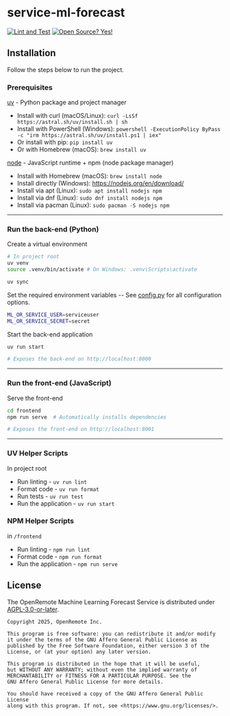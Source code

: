 # service-ml-forecast
[![Lint and Test](https://github.com/openremote/service-ml-forecast/actions/workflows/ci.yml/badge.svg)](https://github.com/openremote/service-ml-forecast/actions/workflows/ci.yml?query=branch%3Amain)
[![Open Source? Yes!](https://badgen.net/badge/Open%20Source%20%3F/Yes%21/blue?icon=github)](https://github.com/Naereen/badges/)

## Installation
Follow the steps below to run the project.

### Prerequisites
[uv](https://docs.astral.sh/uv/) - Python package and project manager
- Install with curl (macOS/Linux): `curl -LsSf https://astral.sh/uv/install.sh | sh`
- Install with PowerShell (Windows): `powershell -ExecutionPolicy ByPass -c "irm https://astral.sh/uv/install.ps1 | iex"`
- Or install with pip: `pip install uv`
- Or with Homebrew (macOS): `brew install uv`

[node](https://nodejs.org/en/download/) - JavaScript runtime + npm (node package manager)
- Install with Homebrew (macOS): `brew install node`
- Install directly (Windows): https://nodejs.org/en/download/
- Install via apt (Linux): `sudo apt install nodejs npm`
- Install via dnf (Linux): `sudo dnf install nodejs npm`
- Install via pacman (Linux): `sudo pacman -S nodejs npm`

***

### Run the back-end (Python)

Create a virtual environment
```bash
# In project root
uv venv
source .venv/bin/activate # On Windows: .venv\Scripts\activate

uv sync
```

Set the required environment variables -- See [config.py](https://github.com/openremote/service-ml-forecast/blob/main/src/service_ml_forecast/config.py) for all configuration options.
```bash
ML_OR_SERVICE_USER=serviceuser
ML_OR_SERVICE_SECRET=secret
```

Start the back-end application
```bash
uv run start

# Exposes the back-end on http://localhost:8000
```

***

### Run the front-end (JavaScript)
Serve the front-end
```bash
cd frontend
npm run serve  # Automatically installs dependencies

# Exposes the front-end on http://localhost:8001
```

***

### UV Helper Scripts
In project root
- Run linting - `uv run lint`
- Format code - `uv run format`
- Run tests - `uv run test`
- Run the application - `uv run start`

### NPM Helper Scripts
in `/frontend`
- Run linting - `npm run lint`
- Format code - `npm run format`
- Run the application - `npm run serve`

## License

The OpenRemote Machine Learning Forecast Service is distributed under [AGPL-3.0-or-later](LICENSE.txt).

```
Copyright 2025, OpenRemote Inc.

This program is free software: you can redistribute it and/or modify
it under the terms of the GNU Affero General Public License as
published by the Free Software Foundation, either version 3 of the
License, or (at your option) any later version.

This program is distributed in the hope that it will be useful,
but WITHOUT ANY WARRANTY; without even the implied warranty of
MERCHANTABILITY or FITNESS FOR A PARTICULAR PURPOSE. See the
GNU Affero General Public License for more details.

You should have received a copy of the GNU Affero General Public License
along with this program. If not, see <https://www.gnu.org/licenses/>.
```

